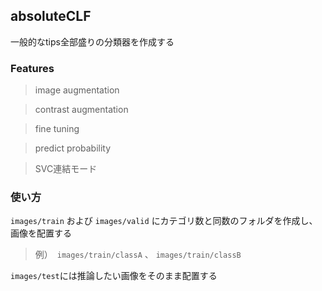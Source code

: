 ## absoluteCLF

一般的なtips全部盛りの分類器を作成する

### Features

>image augmentation

>contrast augmentation

>fine tuning

>predict probability

>SVC連結モード

### 使い方

`images/train` および `images/valid` にカテゴリ数と同数のフォルダを作成し、画像を配置する

> 例）　`images/train/classA` 、 `images/train/classB`

`images/test`には推論したい画像をそのまま配置する